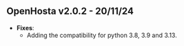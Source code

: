 ## **OpenHosta v2.0.2 - 20/11/24**

- **Fixes**:
  - Adding the compatibility for python 3.8, 3.9 and 3.13.
